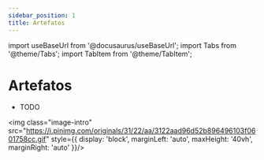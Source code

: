 ```yaml
---
sidebar_position: 1
title: Artefatos
---
```


import useBaseUrl from '@docusaurus/useBaseUrl';
import Tabs from '@theme/Tabs';
import TabItem from '@theme/TabItem';

# Artefatos

- TODO

<img class="image-intro" src="https://i.pinimg.com/originals/31/22/aa/3122aad96d52b896496103f0601758cc.gif" style={{ display: 'block', marginLeft: 'auto', maxHeight: '40vh', marginRight: 'auto' }}/>